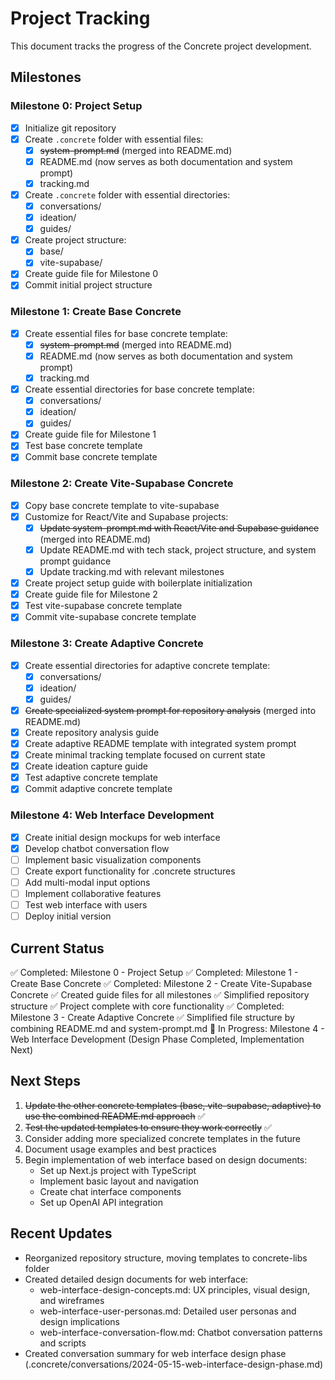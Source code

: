 # Project Tracking

This document tracks the progress of the Concrete project development.

## Milestones

### Milestone 0: Project Setup
- [x] Initialize git repository
- [x] Create `.concrete` folder with essential files:
  - [x] ~~system-prompt.md~~ (merged into README.md)
  - [x] README.md (now serves as both documentation and system prompt)
  - [x] tracking.md
- [x] Create `.concrete` folder with essential directories:
  - [x] conversations/
  - [x] ideation/
  - [x] guides/
- [x] Create project structure:
  - [x] base/
  - [x] vite-supabase/
- [x] Create guide file for Milestone 0
- [x] Commit initial project structure

### Milestone 1: Create Base Concrete
- [x] Create essential files for base concrete template:
  - [x] ~~system-prompt.md~~ (merged into README.md)
  - [x] README.md (now serves as both documentation and system prompt)
  - [x] tracking.md
- [x] Create essential directories for base concrete template:
  - [x] conversations/
  - [x] ideation/
  - [x] guides/
- [x] Create guide file for Milestone 1
- [x] Test base concrete template
- [x] Commit base concrete template

### Milestone 2: Create Vite-Supabase Concrete
- [x] Copy base concrete template to vite-supabase
- [x] Customize for React/Vite and Supabase projects:
  - [x] ~~Update system-prompt.md with React/Vite and Supabase guidance~~ (merged into README.md)
  - [x] Update README.md with tech stack, project structure, and system prompt guidance
  - [x] Update tracking.md with relevant milestones
- [x] Create project setup guide with boilerplate initialization
- [x] Create guide file for Milestone 2
- [x] Test vite-supabase concrete template
- [x] Commit vite-supabase concrete template

### Milestone 3: Create Adaptive Concrete
- [x] Create essential directories for adaptive concrete template:
  - [x] conversations/
  - [x] ideation/
  - [x] guides/
- [x] ~~Create specialized system prompt for repository analysis~~ (merged into README.md)
- [x] Create repository analysis guide
- [x] Create adaptive README template with integrated system prompt
- [x] Create minimal tracking template focused on current state
- [x] Create ideation capture guide
- [x] Test adaptive concrete template
- [x] Commit adaptive concrete template

### Milestone 4: Web Interface Development
- [x] Create initial design mockups for web interface
- [x] Develop chatbot conversation flow
- [ ] Implement basic visualization components
- [ ] Create export functionality for .concrete structures
- [ ] Add multi-modal input options
- [ ] Implement collaborative features
- [ ] Test web interface with users
- [ ] Deploy initial version

## Current Status

✅ Completed: Milestone 0 - Project Setup
✅ Completed: Milestone 1 - Create Base Concrete
✅ Completed: Milestone 2 - Create Vite-Supabase Concrete
✅ Created guide files for all milestones
✅ Simplified repository structure
✅ Project complete with core functionality
✅ Completed: Milestone 3 - Create Adaptive Concrete
✅ Simplified file structure by combining README.md and system-prompt.md
🔄 In Progress: Milestone 4 - Web Interface Development (Design Phase Completed, Implementation Next)

## Next Steps

1. ~~Update the other concrete templates (base, vite-supabase, adaptive) to use the combined README.md approach~~ ✅
2. ~~Test the updated templates to ensure they work correctly~~ ✅
3. Consider adding more specialized concrete templates in the future
4. Document usage examples and best practices
5. Begin implementation of web interface based on design documents:
   - Set up Next.js project with TypeScript
   - Implement basic layout and navigation
   - Create chat interface components
   - Set up OpenAI API integration

## Recent Updates

- Reorganized repository structure, moving templates to concrete-libs folder
- Created detailed design documents for web interface:
  - web-interface-design-concepts.md: UX principles, visual design, and wireframes
  - web-interface-user-personas.md: Detailed user personas and design implications
  - web-interface-conversation-flow.md: Chatbot conversation patterns and scripts
- Created conversation summary for web interface design phase (.concrete/conversations/2024-05-15-web-interface-design-phase.md) 